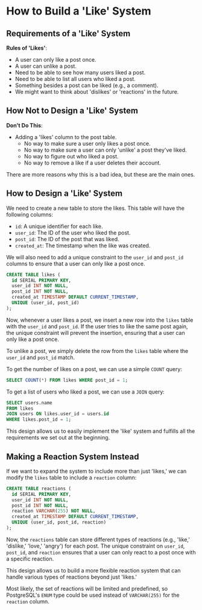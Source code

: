 # How to Build a 'Like' System

## Requirements of a 'Like' System

**Rules of 'Likes'**:

- A user can only like a post once.
- A user can unlike a post.
- Need to be able to see how many users liked a post.
- Need to be able to list all users who liked a post.
- Something besides a post can be liked (e.g., a comment).
- We might want to think about 'dislikes' or 'reactions' in the future.

## How Not to Design a 'Like' System

**Don't Do This**:

- Adding a 'likes' column to the post table.
  - No way to make sure a user only likes a post once.
  - No way to make sure a user can only 'unlike' a post they've liked.
  - No way to figure out who liked a post.
  - No way to remove a like if a user deletes their account.

There are more reasons why this is a bad idea, but these are the main ones.

## How to Design a 'Like' System

We need to create a new table to store the likes. This table will have the following columns:

- `id`: A unique identifier for each like.
- `user_id`: The ID of the user who liked the post.
- `post_id`: The ID of the post that was liked.
- `created_at`: The timestamp when the like was created.

We will also need to add a unique constraint to the `user_id` and `post_id` columns to ensure that a user can only like a post once.

```sql
CREATE TABLE likes (
  id SERIAL PRIMARY KEY,
  user_id INT NOT NULL,
  post_id INT NOT NULL,
  created_at TIMESTAMP DEFAULT CURRENT_TIMESTAMP,
  UNIQUE (user_id, post_id)
);
```

Now, whenever a user likes a post, we insert a new row into the `likes` table with the `user_id` and `post_id`. If the user tries to like the same post again, the unique constraint will prevent the insertion, ensuring that a user can only like a post once.

To unlike a post, we simply delete the row from the `likes` table where the `user_id` and `post_id` match.

To get the number of likes on a post, we can use a simple `COUNT` query:

```sql
SELECT COUNT(*) FROM likes WHERE post_id = 1;
```

To get a list of users who liked a post, we can use a `JOIN` query:

```sql
SELECT users.name
FROM likes
JOIN users ON likes.user_id = users.id
WHERE likes.post_id = 1;
```

This design allows us to easily implement the 'like' system and fulfills all the requirements we set out at the beginning.

## Making a Reaction System Instead

If we want to expand the system to include more than just 'likes,' we can modify the `likes` table to include a `reaction` column:

```sql
CREATE TABLE reactions (
  id SERIAL PRIMARY KEY,
  user_id INT NOT NULL,
  post_id INT NOT NULL,
  reaction VARCHAR(255) NOT NULL,
  created_at TIMESTAMP DEFAULT CURRENT_TIMESTAMP,
  UNIQUE (user_id, post_id, reaction)
);
```

Now, the `reactions` table can store different types of reactions (e.g., 'like,' 'dislike,' 'love,' 'angry') for each post. The unique constraint on `user_id`, `post_id`, and `reaction` ensures that a user can only react to a post once with a specific reaction.

This design allows us to build a more flexible reaction system that can handle various types of reactions beyond just 'likes.'

Most likely, the set of reactions will be limited and predefined, so PostgreSQL's `ENUM` type could be used instead of `VARCHAR(255)` for the `reaction` column.
